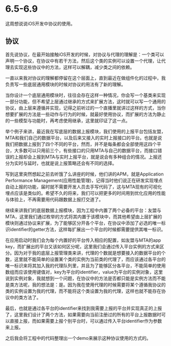 # 6.5-6.9

这周想说说iOS开发中协议的使用。

## 协议

首先说协议，在最开始接触iOS开发的时候，对协议与代理的理解是：一个类可以声明一个协议，在协议中有若干方法，然后这个类的实例可以设置一个代理，让代理去实现这些协议中的方法，这样可以解耦，减少类之间的依赖。

一直以来我对协议的理解都停留在这个层面上，直到最近在做组件化的过程中，我负责写一些底层通用模块的时候对协议的用法有了新的理解。

当你设计一个底层通用模块时，往往会存在这样一种情况，你会写一个基类来实现一部分功能，但不希望上层通过继承的方式来扩展方法，这时就可以写一个通用的协议，由上层来遵循并实现，记得之前听过的一个直播里就讲过这样的方式，当你想要扩展的方法是一些动作与行为的时候，就最好使用协议，而扩展的方法为静止的一些模型与功能时，再考虑使用继承，这里就印证了这一点。

举个例子来讲，最近我在写底层的数据上报模块，我们使用的上报平台包括友盟，MTA和我们自己的数据平台，以及后来又接入的实时上报接口的平台。也就是说我们把数据上报到了四个不同的平台，然而，并不是每条都会全部使用这四个平台，大多数可以只用前三个，有些接口的只用MTA与自己的数据平台，而接口错误的上报却会上报到MTA与实时上报平台，就是说会有多种组合的情况。上报还分为实时与延时，也就是说上报策略还会有不同的选择。

写到这里突然想起之前去听饿了么讲座的时候，他们讲的APM，就是Application Performance Management(应用性能管理)，记得当时他们说正在研发实现埋点自动上报的功能，届时就不需要开发人员去手写代码了，这与MTA现有的可视化埋点应该是类似的。希望不久的将来，我们可以把更多的时间用到优化应用的性能与体验上，不再需要用代码跟数据上报打交道了。

继续来讲我们的底层数据上报模块，因为工程中内置了两个必备的平台：友盟与MTA，这里我们通过枚举的方式将其内置于该模块中，而其他希望由上层扩展的模块则通过协议来扩展，为了能够区分开各个平台，在协议中添加了必选的唯一标识identifier的getter方法，这样每扩展出一个平台的时候都需要提供其唯一标识。

在应用启动时我们会为每个内置好的平台传入相应的配置，如友盟与MTA的app key，而扩展出的平台又该如何区分呢，这里我们会通过传入平台实例的方式来区分。因为对于我的底层上报管理类来讲，代理的个数就是想要接入的数据平台的个数，这里就不能简单的设置某个类的实例为当前类的代理了，而应该通过各平台的唯一标识来将其加入我的代理队列里，并且为了能够区分各平台，不能简单的使用数组而应该使用键值对，key为平台的identifier，value为平台的实例对象，这里说到实例对象，我就想到一个问题，在协议中的方法是否都只能是实例方法而不能是类方法呢，我的想法是：是。因为我在使用代理的时候需要将某个遵循我协议的类的实例设置为我的代理，而不能将这个类设置为我的代理，这样也就不能存在协议中的类方法了。

最后，也就是通过各平台的identifier来找到我需要上报的平台并实现真正的上报了，这里我们设计了两个方法，如果需要向当前注册过的所有的平台上报数据时可以直接上报，而如果需要上报个别平台时，可以通过传入平台identifier作为参数来上报。

之后我会将工程中的代码整理出一个demo来展示这种协议使用的方式的。

